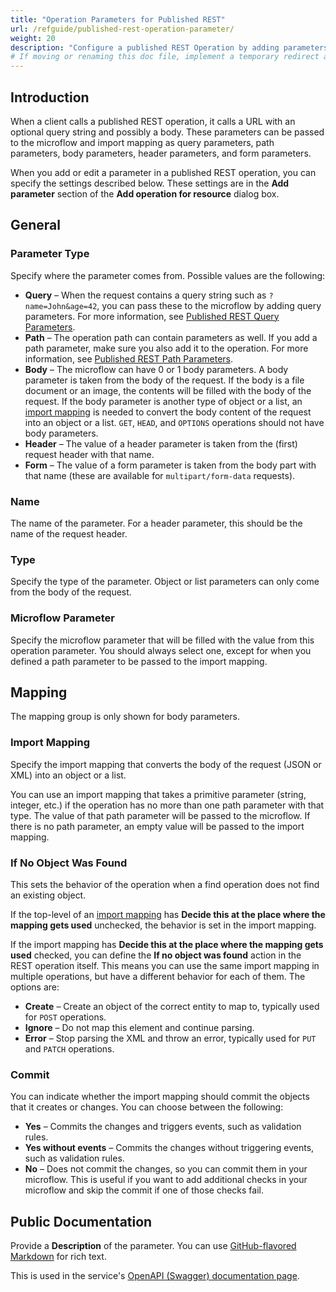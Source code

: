 ```yaml
---
title: "Operation Parameters for Published REST"
url: /refguide/published-rest-operation-parameter/
weight: 20
description: "Configure a published REST Operation by adding parameters to an operation "
# If moving or renaming this doc file, implement a temporary redirect and let the respective team know they should update the URL in the product. See Mapping to Products for more details.
---
```


## Introduction

When a client calls a published REST operation, it calls a URL with an optional query string and possibly a body. These parameters can be passed to the microflow and import mapping as query parameters, path parameters, body parameters, header parameters, and form parameters.

When you add or edit a parameter in a published REST operation, you can specify the settings described below. These settings are in the **Add parameter** section of the **Add operation for resource** dialog box.

## General

### Parameter Type

Specify where the parameter comes from. Possible values are the following:

* **Query** – When the request contains a query string such as `?name=John&age=42`, you can pass these to the microflow by adding query parameters. For more information, see [Published REST Query Parameters](/refguide/published-rest-query-parameters/).
* **Path** – The operation path can contain parameters as well. If you add a path parameter, make sure you also add it to the operation. For more information, see [Published REST Path Parameters](/refguide/published-rest-path-parameters/).
* **Body** – The microflow can have 0 or 1 body parameters. A body parameter is taken from the body of the request. If the body is a file document or an image, the contents will be filled with the body of the request. If the body parameter is another type of object or a list, an [import mapping](/refguide/import-mappings/) is needed to convert the body content of the request into an object or a list. `GET`, `HEAD`, and `OPTIONS` operations should not have body parameters.
* **Header** – The value of a header parameter is taken from the (first) request header with that name.
* **Form** – The value of a form parameter is taken from the body part with that name (these are available for `multipart/form-data` requests).

### Name

The name of the parameter. For a header parameter, this should be the name of the request header.

### Type

Specify the type of the parameter. Object or list parameters can only come from the body of the request.

### Microflow Parameter

Specify the microflow parameter that will be filled with the value from this operation parameter. You should always select one, except for when you defined a path parameter to be passed to the import mapping.

## Mapping

The mapping group is only shown for body parameters.

### Import Mapping

Specify the import mapping that converts the body of the request (JSON or XML) into an object or a list.

You can use an import mapping that takes a primitive parameter (string, integer, etc.) if the operation has no more than one path parameter with that type. The value of that path parameter will be passed to the microflow. If there is no path parameter, an empty value will be passed to the import mapping.

### If No Object Was Found

This sets the behavior of the operation when a find operation does not find an existing object.

If the top-level of an [import mapping](/refguide/import-mappings/) has **Decide this at the place where the mapping gets used** unchecked, the behavior is set in the import mapping.

If the import mapping has **Decide this at the place where the mapping gets used** checked, you can define the **If no object was found** action in the REST operation itself. This means you can use the same import mapping in multiple operations, but have a different behavior for each of them. The options are:

* **Create** – Create an object of the correct entity to map to, typically used for `POST` operations.
* **Ignore** – Do not map this element and continue parsing.
* **Error** – Stop parsing the XML and throw an error, typically used for `PUT` and `PATCH` operations.

### Commit

You can indicate whether the import mapping should commit the objects that it creates or changes. You can choose between the following:

* **Yes** – Commits the changes and triggers events, such as validation rules.
* **Yes without events** – Commits the changes without triggering events, such as validation rules.
* **No** – Does not commit the changes, so you can commit them in your microflow. This is useful if you want to add additional checks in your microflow and skip the commit if one of those checks fail.

## Public Documentation

Provide a **Description** of the parameter. You can use [GitHub-flavored Markdown](/refguide/gfm-syntax/) for rich text.

This is used in the service's [OpenAPI (Swagger) documentation page](/refguide/published-rest-services/#interactive-documentation).
